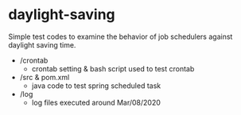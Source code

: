 # daylight-saving

Simple test codes to examine the behavior of job schedulers against daylight saving time.

* /crontab
  * crontab setting & bash script used to test crontab
* /src & pom.xml
  * java code to test spring scheduled task
* /log
  * log files executed around Mar/08/2020
